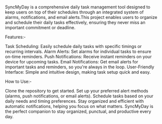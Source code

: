 SyncMyDay is a comprehensive daily task management tool designed to keep users on top of their schedules through an integrated system of alarms, notifications, and email alerts.This project enables users to organize and schedule their daily tasks effectively, ensuring they never miss an important commitment or deadline.


Features:-

Task Scheduling: Easily schedule daily tasks with specific timings or recurring intervals.
Alarm Alerts: Set alarms for individual tasks to ensure on-time reminders.
Push Notifications: Receive instant reminders on your device for upcoming tasks.
Email Notifications: Get email alerts for important tasks and reminders, so you're always in the loop.
User-Friendly Interface: Simple and intuitive design, making task setup quick and easy.


How to Use:-

Clone the repository to get started.
Set up your preferred alert methods (alarms, push notifications, or email alerts).
Schedule tasks based on your daily needs and timing preferences.
Stay organized and efficient with automatic notifications, helping you focus on what matters.
SyncMyDay is the perfect companion to stay organized, punctual, and productive every day.

